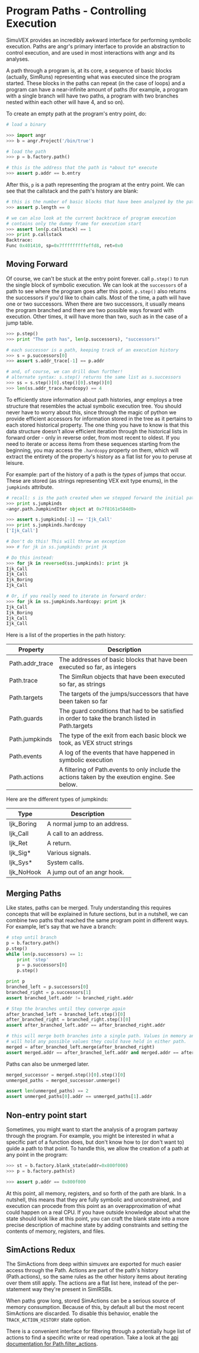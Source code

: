 Program Paths - Controlling Execution
=====================================

SimuVEX provides an incredibly awkward interface for performing symbolic execution. Paths are angr's primary interface to provide an abstraction to control execution, and are used in most interactions with angr and its analyses.

A path through a program is, at its core, a sequence of basic blocks (actually, SimRuns) representing what was executed since the program started.
These blocks in the paths can repeat (in the case of loops) and a program can have a near-infinite amount of paths (for example, a program with a single branch will have two paths, a program with two branches nested within each other will have 4, and so on).

To create an empty path at the program's entry point, do:

```python
# load a binary

>>> import angr
>>> b = angr.Project('/bin/true')

# load the path
>>> p = b.factory.path()

# this is the address that the path is *about to* execute
>>> assert p.addr == b.entry
```

After this, `p` is a path representing the program at the entry point.
We can see that the callstack and the path's history are blank:

```python
# this is the number of basic blocks that have been analyzed by the path
>>> assert p.length == 0

# we can also look at the current backtrace of program execution
# contains only the dummy frame for execution start
>>> assert len(p.callstack) == 1
>>> print p.callstack
Backtrace:
Func 0x401410, sp=0x7fffffffffeffd8, ret=0x0
```

## Moving Forward

Of course, we can't be stuck at the entry point forever. call `p.step()` to run the single block of symbolic execution.
We can look at the `successors` of a path to see where the program goes after this point. `p.step()` also returns the successors if you'd like to chain calls.
Most of the time, a path will have one or two successors. When there are two successors, it usually means the program branched and there are two possible ways forward with execution. Other times, it will have more than two, such as in the case of a jump table.

```python
>>> p.step()
>>> print "The path has", len(p.successors), "successors!"

# each successor is a path, keeping track of an execution history
>>> s = p.successors[0]
>>> assert s.addr_trace[-1] == p.addr

# and, of course, we can drill down further!
# alternate syntax: s.step() returns the same list as s.successors
>>> ss = s.step()[0].step()[0].step()[0]
>>> len(ss.addr_trace.hardcopy) == 4
```

To efficiently store information about path histories, angr employs a tree structure that resembles the actual symbolic execution tree.
You should never have to worry about this, since through the magic of python we provide efficient accessors for information stored in the tree as it pertains to each stored historical property.
The one thing you have to know is that this data structure doesn't allow efficient iteration through the historical lists in forward order - only in reverse order, from most recent to oldest.
If you need to iterate or access items from these sequences starting from the beginning, you may access the `.hardcopy` property on them, which will extract the entirety of the property's history as a flat list for you to peruse at leisure.

For example: part of the history of a path is the *types* of jumps that occur.
These are stored (as strings representing VEX exit type enums), in the `jumpkinds` attribute.

```python
# recall: s is the path created when we stepped forward the initial path once
>>> print s.jumpkinds
<angr.path.JumpkindIter object at 0x7f8161e584d0>

>>> assert s.jumpkinds[-1] == 'Ijk_Call'
>>> print s.jumpkinds.hardcopy
['Ijk_Call']

# Don't do this! This will throw an exception
>>> # for jk in ss.jumpkinds: print jk

# Do this instead:
>>> for jk in reversed(ss.jumpkinds): print jk
Ijk_Call
Ijk_Call
Ijk_Boring
Ijk_Call

# Or, if you really need to iterate in forward order:
>>> for jk in ss.jumpkinds.hardcopy: print jk
Ijk_Call
Ijk_Boring
Ijk_Call
Ijk_Call
```

Here is a list of the properties in the path history:

| Property        | Description |
|-----------------|-------------|
| Path.addr_trace | The addresses of basic blocks that have been executed so far, as integers |
| Path.trace      | The SimRun objects that have been executed so far, as strings |
| Path.targets    | The targets of the jumps/successors that have been taken so far |
| Path.guards     | The guard conditions that had to be satisfied in order to take the branch listed in Path.targets |
| Path.jumpkinds  | The type of the exit from each basic block we took, as VEX struct strings |
| Path.events     | A log of the events that have happened in symbolic execution |
| Path.actions    | A filtering of Path.events to only include the actions taken by the exeution engine. See below. |

Here are the different types of jumpkinds:

| Type       | Description |
|------------|-------------|
| Ijk_Boring | A normal jump to an address. |
| Ijk_Call   | A call to an address. |
| Ijk_Ret    | A return. |
| Ijk_Sig*   | Various signals. |
| Ijk_Sys*   | System calls. |
| Ijk_NoHook | A jump out of an angr hook. |

## Merging Paths

Like states, paths can be merged.
Truly understanding this requires concepts that will be explained in future sections, but in a nutshell, we can combine two paths that reached the same program point in different ways.
For example, let's say that we have a branch:

```python
# step until branch
p = b.factory.path()
p.step()
while len(p.successors) == 1:
    print 'step'
    p = p.successors[0]
    p.step()

print p
branched_left = p.successors[0]
branched_right = p.successors[1]
assert branched_left.addr != branched_right.addr

# Step the branches until they converge again
after_branched_left = branched_left.step()[0]
after_branched_right = branched_right.step()[0]
assert after_branched_left.addr == after_branched_right.addr

# this will merge both branches into a single path. Values in memory and registers
# will hold any possible values they could have held in either path.
merged = after_branched_left.merge(after_branched_right)
assert merged.addr == after_branched_left.addr and merged.addr == after_branched_right.addr
```

Paths can also be unmerged later.

```python
merged_successor = merged.step()[0].step()[0]
unmerged_paths = merged_successor.unmerge()

assert len(unmerged_paths) == 2
assert unmerged_paths[0].addr == unmerged_paths[1].addr
```

## Non-entry point start

Sometimes, you might want to start the analysis of a program partway through the program.
For example, you might be interested in what a specific part of a function does, but don't know how to (or don't want to) guide a path to that point.
To handle this, we allow the creation of a path at any point in the program:

```python
>>> st = b.factory.blank_state(addr=0x800f000)
>>> p = b.factory.path(st)

>>> assert p.addr == 0x800f000
```

At this point, all memory, registers, and so forth of the path are blank. In a nutshell, this means that they are fully symbolic and unconstrained, and execution can procede from this point as an overapproximation of what could happen on a real CPU. If you have outside knowledge about what the state should look like at this point, you can craft the blank state into a more precise description of machine state by adding constraints and setting the contents of memory, registers, and files.

## SimActions Redux

The SimActions from deep within simuvex are exported for much easier access through the Path. Actions are part of the path's history (Path.actions), so the same rules as the other history items about iterating over them still apply. The actions are a flat list here, instead of the per-statement way they're present in SimIRSBs.

When paths grow long, stored SimActions can be a serious source of memory consumption. Because of this, by default all but the most recent SimActions are discarded. To disable this behavior, enable the `TRACK_ACTION_HISTORY` state option.

There is a convenient interface for filtering through a potentially huge list of actions to find a specific write or read operation. Take a look at the [api documentation for Path.filter_actions](http://angr.io/api-doc/angr.html#angr.path.Path.filter_actions).
